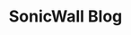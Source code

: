 ---
title: SonicWall Blog
description: Blog from SonicWall
url: https://blog.sonicwall.com/en-us/posts/
image:
    # url: '/assets/images/cafe.png'
    # alt: 'Cafe'
tags: ['blog']
pubDate: 2024-02-08
draft: false
---